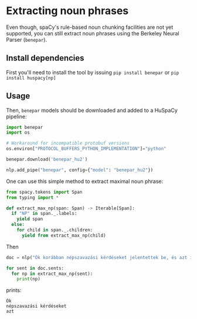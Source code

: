 <!--pytest-codeblocks:skipfile-->
# Extracting noun phrases

Even though, spaCy's rule-based noun chunking facilities are not yet supported, you can still extract noun phrases using the Berkeley Neural Parser (`benepar`). 

## Install dependencies

First you'll need to install the tool by issuing `pip install benepar` or `pip install huspacy[np]`

## Usage

<!--
```python
try:
    import hu_core_news_lg
except ImportError:
    import huspacy
    huspacy.download("hu_core_news_lg")
    import hu_core_news_lg

nlp = hu_core_news_lg.load()
```
-->

Then, `benepar` models should be downloaded and added to a HuSpaCy pipeline:

<!--pytest-codeblocks:cont-->
```python
import benepar
import os

# Workaround for incompatible protobuf versions
os.environ["PROTOCOL_BUFFERS_PYTHON_IMPLEMENTATION"]="python"

benepar.download('benepar_hu2')

nlp.add_pipe("benepar", config={"model": "benepar_hu2"})
```

One can use this simple method to extract maximal noun phrase:

<!--pytest-codeblocks:cont-->
```python
from spacy.tokens import Span
from typing import *

def extract_max_np(span: Span) -> Iterable[Span]:
  if "NP" in span._.labels:
    yield span
  else:
    for child in span._.children:
      yield from extract_max_np(child)
```

Then

<!--pytest-codeblocks:cont-->
```python
doc = nlp("Ők korábban népszavazási kérdéseket jelentettek be, és azt ígérik, folytatják.")

for sent in doc.sents:
  for np in extract_max_np(sent):
    print(np)
```

prints:

<!--pytest-codeblocks:expected-output-->
```
Ők
népszavazási kérdéseket
azt
```
